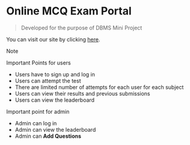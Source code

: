 # Online MCQ Exam Portal
> Developed for the purpose of DBMS Mini Project

You can visit our site by clicking [here](https://mcqdbproject.000webhostapp.com/).



>[!NOTE]
>Important Points for users
  > - Users have to sign up and log in
  > - Users can attempt the test
  > - There are limited number of attempts for each user for each subject
  > - Users can view their results and previous submissions
  > - Users can view the leaderboard
>  
>Important point for admin
  > - Admin can log in
  > - Admin can view the leaderboard
  > - Admin can **Add Questions**

